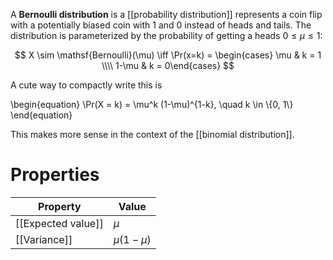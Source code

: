 A **Bernoulli distribution** is a [[probability distribution]] represents a coin flip with a potentially biased coin with 1 and 0 instead of heads and tails. The distribution is parameterized by the probability of getting a heads $0 \leq \mu \leq 1$:

$$
X \sim \mathsf{Bernoulli}(\mu) \iff \Pr(x=k) = \begin{cases} \mu & k = 1 \\\\ 1-\mu & k = 0\end{cases}
$$

A cute way to compactly write this is

\begin{equation}
\Pr(X = k) = \mu^k (1-\mu)^{1-k}, \quad k \in \\{0, 1\\}
\end{equation}

This makes more sense in the context of the [[binomial distribution]].

# Properties

|Property|Value|
|--------|-----|
|[[Expected value]]|$\mu$|
|[[Variance]]|$\mu(1 - \mu)$|